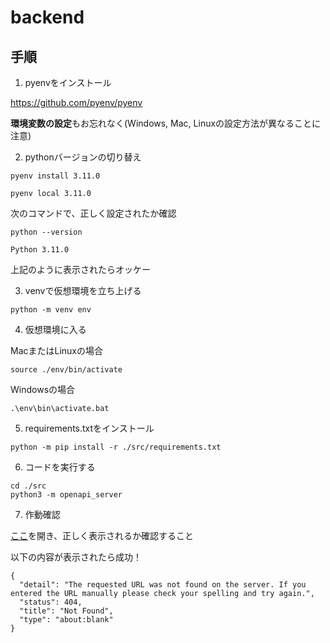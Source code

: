 # backend

## 手順


1. pyenvをインストール

https://github.com/pyenv/pyenv

**環境変数の設定**もお忘れなく(Windows, Mac, Linuxの設定方法が異なることに注意)

2. pythonバージョンの切り替え
```
pyenv install 3.11.0
```

```
pyenv local 3.11.0
```
次のコマンドで、正しく設定されたか確認
```
python --version
```

```
Python 3.11.0
```
上記のように表示されたらオッケー

3. venvで仮想環境を立ち上げる

```
python -m venv env
```

4. 仮想環境に入る

MacまたはLinuxの場合
```
source ./env/bin/activate
```

Windowsの場合
```
.\env\bin\activate.bat
```

5. requirements.txtをインストール
```
python -m pip install -r ./src/requirements.txt
```

6. コードを実行する

```
cd ./src
python3 -m openapi_server
```

7. 作動確認

[ここ](http://127.0.0.1:8080)を開き、正しく表示されるか確認すること

以下の内容が表示されたら成功！

```
{
  "detail": "The requested URL was not found on the server. If you entered the URL manually please check your spelling and try again.",
  "status": 404,
  "title": "Not Found",
  "type": "about:blank"
}
```
